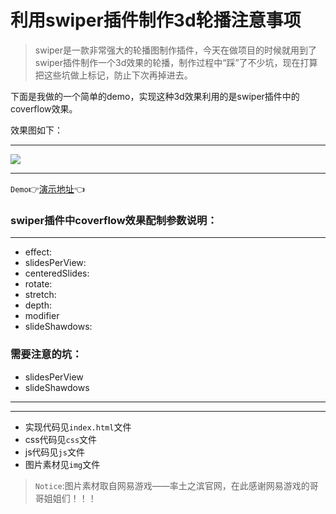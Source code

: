 # 利用swiper插件制作3d轮播注意事项 

>swiper是一款非常强大的轮播图制作插件，今天在做项目的时候就用到了swiper插件制作一个3d效果的轮播，制作过程中“踩”了不少坑，现在打算把这些坑做上标记，防止下次再掉进去。

下面是我做的一个简单的demo，实现这种3d效果利用的是swiper插件中的coverflow效果。

效果图如下：
***
![](img/lunbo.gif)
***

`Demo`:point_right:[演示地址](https://mxxumin.github.io/css-animation/hambergur%20menu%20icon/index.html):point_left:

### swiper插件中coverflow效果配制参数说明：

***
* effect:
* slidesPerView:
* centeredSlides:
* rotate: 
* stretch:
* depth:
* modifier
* slideShawdows:

### 需要注意的坑：
* slidesPerView
* slideShawdows

***

***
* 实现代码见`index.html`文件
* css代码见`css`文件
* js代码见`js`文件
* 图片素材见`img`文件

>`Notice`:图片素材取自网易游戏——率土之滨官网，在此感谢网易游戏的哥哥姐姐们！！！